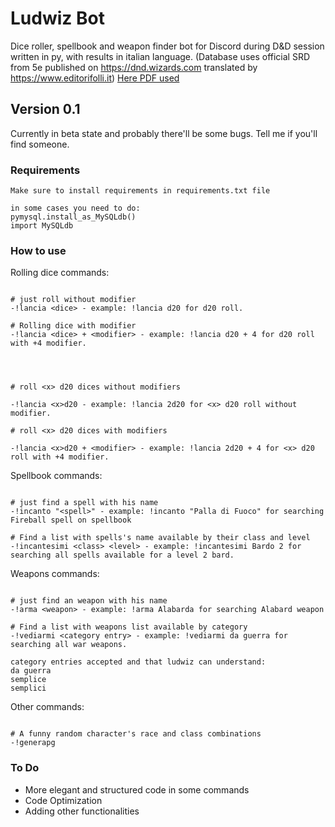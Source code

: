 # Ludwiz Bot

Dice roller, spellbook and weapon finder bot for Discord during D&D session written in py, with results in italian language.
(Database uses official SRD from 5e published on https://dnd.wizards.com translated by https://www.editorifolli.it)
[Here PDF used](http://www.editorifolli.it/f/dnd5/srd5/srd05_11_incantesimi.pdf) 
## Version 0.1

Currently in beta state and probably there'll be some bugs. Tell me if you'll find someone.

### Requirements

```
Make sure to install requirements in requirements.txt file

in some cases you need to do:
pymysql.install_as_MySQLdb()
import MySQLdb

```

### How to use

Rolling dice commands:
```

# just roll without modifier
-!lancia <dice> - example: !lancia d20 for d20 roll.

# Rolling dice with modifier
-!lancia <dice> + <modifier> - example: !lancia d20 + 4 for d20 roll with +4 modifier.




# roll <x> d20 dices without modifiers

-!lancia <x>d20 - example: !lancia 2d20 for <x> d20 roll without modifier.

# roll <x> d20 dices with modifiers

-!lancia <x>d20 + <modifier> - example: !lancia 2d20 + 4 for <x> d20 roll with +4 modifier.

```


Spellbook commands:
```

# just find a spell with his name
-!incanto "<spell>" - example: !incanto "Palla di Fuoco" for searching Fireball spell on spellbook

# Find a list with spells's name available by their class and level
-!incantesimi <class> <level> - example: !incantesimi Bardo 2 for searching all spells available for a level 2 bard.

```

Weapons commands:
```

# just find an weapon with his name
-!arma <weapon> - example: !arma Alabarda for searching Alabard weapon

# Find a list with weapons list available by category
-!vediarmi <category entry> - example: !vediarmi da guerra for searching all war weapons.

category entries accepted and that ludwiz can understand:
da guerra
semplice
semplici

```
Other commands:
```

# A funny random character's race and class combinations
-!generapg

```

### To Do

- More elegant and structured code in some commands
- Code Optimization
- Adding other functionalities



